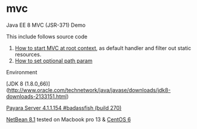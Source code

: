 # mvc
Java EE 8 MVC (JSR-371) Demo


This include follows source code

1. [How to start MVC at root context](http://www.victz.com/post/fe864e1044654ad4aceb6e938898e419), as default handler and filter out static resources.
2. [How to set optional path param](http://www.victz.com/post/1e31aff777fc439b9ee2a83bf9c6865d)


Environment

[JDK 8 (1.8.0_66)] (http://www.oracle.com/technetwork/java/javase/downloads/jdk8-downloads-2133151.html)

[Payara Server 4.1.1.154 #badassfish (build 270)](http://www.payara.fish/downloads)

[NetBean 8.1](http://netbeans.org/downloads/) tested on Macbook pro 13 & [CentOS 6](http://www.centos.org)